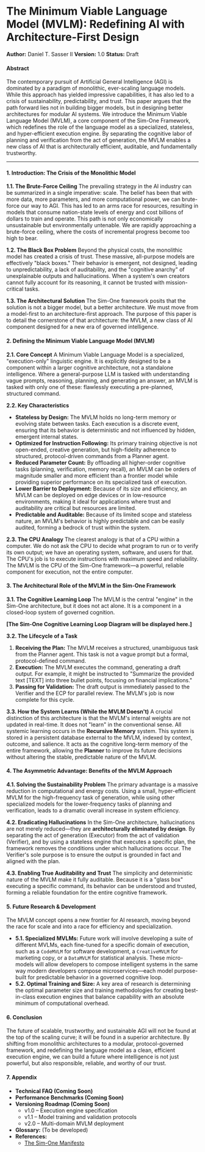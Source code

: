 # **The Minimum Viable Language Model (MVLM): Redefining AI with Architecture-First Design**

**Author:** Daniel T. Sasser II
**Version:** 1.0
**Status:** Draft

#### **Abstract**

The contemporary pursuit of Artificial General Intelligence (AGI) is dominated by a paradigm of monolithic, ever-scaling language models. While this approach has yielded impressive capabilities, it has also led to a crisis of sustainability, predictability, and trust. This paper argues that the path forward lies not in building bigger models, but in designing better architectures for modular AI systems. We introduce the Minimum Viable Language Model (MVLM), a core component of the Sim-One Framework, which redefines the role of the language model as a specialized, stateless, and hyper-efficient execution engine. By separating the cognitive labor of planning and verification from the act of generation, the MVLM enables a new class of AI that is architecturally efficient, auditable, and fundamentally trustworthy.

-----

#### **1. Introduction: The Crisis of the Monolithic Model**

**1.1. The Brute-Force Ceiling**
The prevailing strategy in the AI industry can be summarized in a single imperative: scale. The belief has been that with more data, more parameters, and more computational power, we can brute-force our way to AGI. This has led to an arms race for resources, resulting in models that consume nation-state levels of energy and cost billions of dollars to train and operate. This path is not only economically unsustainable but environmentally untenable. We are rapidly approaching a brute-force ceiling, where the costs of incremental progress become too high to bear.

**1.2. The Black Box Problem**
Beyond the physical costs, the monolithic model has created a crisis of trust. These massive, all-purpose models are effectively "black boxes." Their behavior is emergent, not designed, leading to unpredictability, a lack of auditability, and the "cognitive anarchy" of unexplainable outputs and hallucinations. When a system's own creators cannot fully account for its reasoning, it cannot be trusted with mission-critical tasks.

**1.3. The Architectural Solution**
The Sim-One framework posits that the solution is not a bigger model, but a better architecture. We must move from a model-first to an architecture-first approach. The purpose of this paper is to detail the cornerstone of that architecture: the MVLM, a new class of AI component designed for a new era of governed intelligence.

#### **2. Defining the Minimum Viable Language Model (MVLM)**

**2.1. Core Concept**
A Minimum Viable Language Model is a specialized, "execution-only" linguistic engine. It is explicitly designed to be a component within a larger cognitive architecture, not a standalone intelligence. Where a general-purpose LLM is tasked with understanding vague prompts, reasoning, planning, and generating an answer, an MVLM is tasked with only one of these: flawlessly executing a pre-planned, structured command.

**2.2. Key Characteristics**

  * **Stateless by Design:** The MVLM holds no long-term memory or evolving state between tasks. Each execution is a discrete event, ensuring that its behavior is deterministic and not influenced by hidden, emergent internal states.
  * **Optimized for Instruction Following:** Its primary training objective is not open-ended, creative generation, but high-fidelity adherence to structured, protocol-driven commands from a Planner agent.
  * **Reduced Parameter Count:** By offloading all higher-order cognitive tasks (planning, verification, memory recall), an MVLM can be orders of magnitude smaller and more efficient than a frontier model while providing superior performance on its specialized task of execution.
  * **Lower Barrier to Deployment:** Because of its size and efficiency, an MVLM can be deployed on edge devices or in low-resource environments, making it ideal for applications where trust and auditability are critical but resources are limited.
  * **Predictable and Auditable:** Because of its limited scope and stateless nature, an MVLM's behavior is highly predictable and can be easily audited, forming a bedrock of trust within the system.

**2.3. The CPU Analogy**
The clearest analogy is that of a CPU within a computer. We do not ask the CPU to decide what program to run or to verify its own output; we have an operating system, software, and users for that. The CPU's job is to execute instructions with maximum speed and reliability. The MVLM is the CPU of the Sim-One framework—a powerful, reliable component for execution, not the entire computer.

#### **3. The Architectural Role of the MVLM in the Sim-One Framework**

**3.1. The Cognitive Learning Loop**
The MVLM is the central "engine" in the Sim-One architecture, but it does not act alone. It is a component in a closed-loop system of governed cognition.

**[The Sim-One Cognitive Learning Loop Diagram will be displayed here.]**

**3.2. The Lifecycle of a Task**

1.  **Receiving the Plan:** The MVLM receives a structured, unambiguous task from the Planner agent. This task is not a vague prompt but a formal, protocol-defined command.
2.  **Execution:** The MVLM executes the command, generating a draft output. For example, it might be instructed to "Summarize the provided text [TEXT] into three bullet points, focusing on financial implications."
3.  **Passing for Validation:** The draft output is immediately passed to the Verifier and the ECP for parallel review. The MVLM's job is now complete for this cycle.

**3.3. How the System Learns (While the MVLM Doesn't)**
A crucial distinction of this architecture is that the MVLM's internal weights are not updated in real-time. It does not "learn" in the conventional sense. All systemic learning occurs in the **Recursive Memory** system. This system is stored in a persistent database external to the MVLM, indexed by context, outcome, and salience. It acts as the cognitive long-term memory of the entire framework, allowing the **Planner** to improve its future decisions without altering the stable, predictable nature of the MVLM.

#### **4. The Asymmetric Advantage: Benefits of the MVLM Approach**

**4.1. Solving the Sustainability Problem**
The primary advantage is a massive reduction in computational and energy costs. Using a small, hyper-efficient MVLM for the high-frequency task of generation, while using other specialized models for the lower-frequency tasks of planning and verification, leads to a dramatic overall increase in system efficiency.

**4.2. Eradicating Hallucinations**
In the Sim-One architecture, hallucinations are not merely reduced—they are **architecturally eliminated by design**. By separating the act of generation (Executor) from the act of validation (Verifier), and by using a stateless engine that executes a specific plan, the framework removes the conditions under which hallucinations occur. The Verifier's sole purpose is to ensure the output is grounded in fact and aligned with the plan.

**4.3. Enabling True Auditability and Trust**
The simplicity and deterministic nature of the MVLM make it fully auditable. Because it is a "glass box" executing a specific command, its behavior can be understood and trusted, forming a reliable foundation for the entire cognitive framework.

#### **5. Future Research & Development**

The MVLM concept opens a new frontier for AI research, moving beyond the race for scale and into a race for efficiency and specialization.

  * **5.1. Specialized MVLMs:** Future work will involve developing a suite of different MVLMs, each fine-tuned for a specific domain of execution, such as a `CodeMVLM` for software development, a `CreativeMVLM` for marketing copy, or a `DataMVLM` for statistical analysis. These micro-models will allow developers to compose intelligent systems in the same way modern developers compose microservices—each model purpose-built for predictable behavior in a governed cognitive loop.
  * **5.2. Optimal Training and Size:** A key area of research is determining the optimal parameter size and training methodologies for creating best-in-class execution engines that balance capability with an absolute minimum of computational overhead.

#### **6. Conclusion**

The future of scalable, trustworthy, and sustainable AGI will not be found at the top of the scaling curve; it will be found in a superior architecture. By shifting from monolithic architectures to a modular, protocol-governed framework, and redefining the language model as a clean, efficient execution engine, we can build a future where intelligence is not just powerful, but also responsible, reliable, and worthy of our trust.

#### **7. Appendix**

  * **Technical FAQ (Coming Soon)**
  * **Performance Benchmarks (Coming Soon)**
  * **Versioning Roadmap (Coming Soon)**
      * v1.0 – Execution engine specification
      * v1.1 – Model training and validation protocols
      * v2.0 – Multi-domain MVLM deployment
  * **Glossary:** (To be developed)
  * **References:**
      * [The Sim-One Manifesto](./MANIFESTO.md)